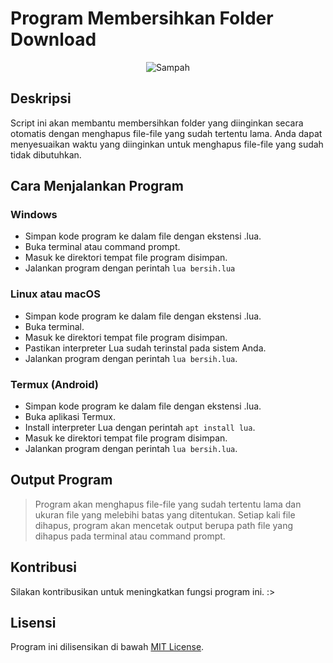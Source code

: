# Program Membersihkan Folder Download
<center>

![Sampah](https://img.freepik.com/free-vector/scene-with-cat-rat-trashcan_1308-42715.jpg)



</center>

## Deskripsi
Script ini akan membantu membersihkan folder yang diinginkan secara otomatis dengan menghapus file-file yang sudah tertentu lama. Anda dapat menyesuaikan waktu yang diinginkan untuk menghapus file-file yang sudah tidak dibutuhkan.

## Cara Menjalankan Program
### Windows
* Simpan kode program ke dalam file dengan ekstensi .lua.
* Buka terminal atau command prompt.
* Masuk ke direktori tempat file program disimpan.
* Jalankan program dengan perintah `lua bersih.lua`

### Linux atau macOS
* Simpan kode program ke dalam file dengan ekstensi .lua.
* Buka terminal.
* Masuk ke direktori tempat file program disimpan.
* Pastikan interpreter Lua sudah terinstal pada sistem Anda.
* Jalankan program dengan perintah `lua bersih.lua`.

### Termux (Android)
* Simpan kode program ke dalam file dengan ekstensi .lua.
* Buka aplikasi Termux.
* Install interpreter Lua dengan perintah `apt install lua`.
* Masuk ke direktori tempat file program disimpan.
* Jalankan program dengan perintah `lua bersih.lua`.

## Output Program
> Program akan menghapus file-file yang sudah tertentu lama dan ukuran file yang melebihi batas yang ditentukan.
> Setiap kali file dihapus, program akan mencetak output berupa path file yang dihapus pada terminal atau command prompt.

## Kontribusi
Silakan kontribusikan untuk meningkatkan fungsi program ini. :>

## Lisensi
Program ini dilisensikan di bawah [MIT License](https://opensource.org/licenses/MIT).
